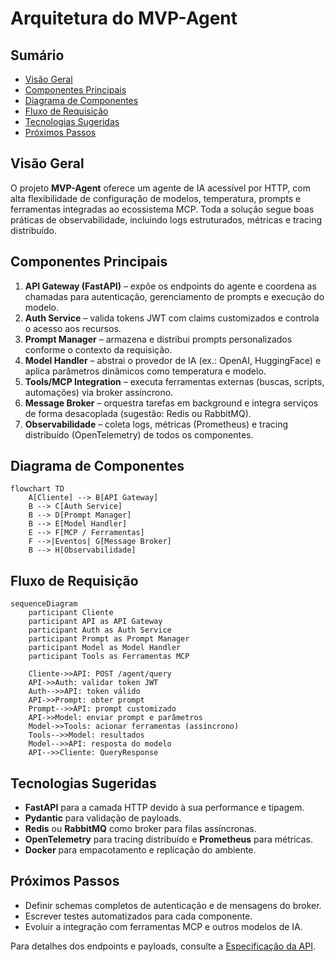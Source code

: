 # Arquitetura do MVP-Agent

## Sumário
- [Visão Geral](#visao-geral)
- [Componentes Principais](#componentes-principais)
- [Diagrama de Componentes](#diagrama-de-componentes)
- [Fluxo de Requisição](#fluxo-de-requisicao)
- [Tecnologias Sugeridas](#tecnologias-sugeridas)
- [Próximos Passos](#proximos-passos)

## Visão Geral
O projeto **MVP-Agent** oferece um agente de IA acessível por HTTP, com alta
flexibilidade de configuração de modelos, temperatura, prompts e ferramentas
integradas ao ecossistema MCP. Toda a solução segue boas práticas de
observabilidade, incluindo logs estruturados, métricas e tracing distribuído.

## Componentes Principais
1. **API Gateway (FastAPI)** – expõe os endpoints do agente e coordena as
   chamadas para autenticação, gerenciamento de prompts e execução do modelo.
2. **Auth Service** – valida tokens JWT com claims customizados e controla o
   acesso aos recursos.
3. **Prompt Manager** – armazena e distribui prompts personalizados conforme o
   contexto da requisição.
4. **Model Handler** – abstrai o provedor de IA (ex.: OpenAI, HuggingFace) e
   aplica parâmetros dinâmicos como temperatura e modelo.
5. **Tools/MCP Integration** – executa ferramentas externas (buscas, scripts,
   automações) via broker assíncrono.
6. **Message Broker** – orquestra tarefas em background e integra serviços de
   forma desacoplada (sugestão: Redis ou RabbitMQ).
7. **Observabilidade** – coleta logs, métricas (Prometheus) e tracing
   distribuído (OpenTelemetry) de todos os componentes.

## Diagrama de Componentes
```mermaid
flowchart TD
    A[Cliente] --> B[API Gateway]
    B --> C[Auth Service]
    B --> D[Prompt Manager]
    B --> E[Model Handler]
    E --> F[MCP / Ferramentas]
    F -->|Eventos| G[Message Broker]
    B --> H[Observabilidade]
```

## Fluxo de Requisição
```mermaid
sequenceDiagram
    participant Cliente
    participant API as API Gateway
    participant Auth as Auth Service
    participant Prompt as Prompt Manager
    participant Model as Model Handler
    participant Tools as Ferramentas MCP

    Cliente->>API: POST /agent/query
    API->>Auth: validar token JWT
    Auth-->>API: token válido
    API->>Prompt: obter prompt
    Prompt-->>API: prompt customizado
    API->>Model: enviar prompt e parâmetros
    Model->>Tools: acionar ferramentas (assíncrono)
    Tools-->>Model: resultados
    Model-->>API: resposta do modelo
    API-->>Cliente: QueryResponse
```

## Tecnologias Sugeridas
- **FastAPI** para a camada HTTP devido à sua performance e tipagem.
- **Pydantic** para validação de payloads.
- **Redis** ou **RabbitMQ** como broker para filas assíncronas.
- **OpenTelemetry** para tracing distribuído e **Prometheus** para métricas.
- **Docker** para empacotamento e replicação do ambiente.

## Próximos Passos
- Definir schemas completos de autenticação e de mensagens do broker.
- Escrever testes automatizados para cada componente.
- Evoluir a integração com ferramentas MCP e outros modelos de IA.

Para detalhes dos endpoints e payloads, consulte a [Especificação da API](api-spec.md).
